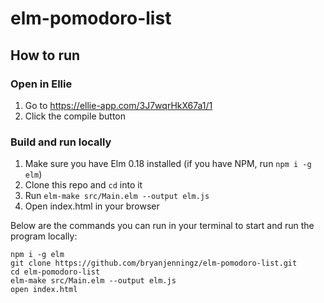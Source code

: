 # elm-pomodoro-list

## How to run

### Open in Ellie
1. Go to https://ellie-app.com/3J7wqrHkX67a1/1
2. Click the compile button

### Build and run locally
1. Make sure you have Elm 0.18 installed (if you have NPM, run `npm i -g elm`)
2. Clone this repo and `cd` into it
3. Run `elm-make src/Main.elm --output elm.js`
4. Open index.html in your browser

Below are the commands you can run in your terminal to start and run the program locally:

```
npm i -g elm
git clone https://github.com/bryanjenningz/elm-pomodoro-list.git
cd elm-pomodoro-list
elm-make src/Main.elm --output elm.js
open index.html
```
